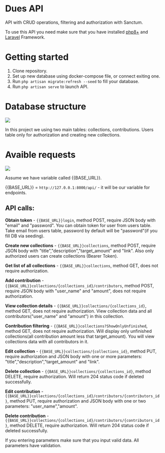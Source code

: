 # Dues API

API with CRUD operations, filtering and authorization with Sanctum.

To use this API you need make sure that you have
installed [php8+](https://www.php.net/) and [Laravel](https://laravel.com/) Framework.

# Getting started

1. Clone repository.
2. Set up new database using docker-compose file, or connect exiting one.
3. Run `php artisan migrate:refresh --seed` to fill your database.
4. Run `php artisan serve` to launch API.

# Database structure

<img src="https://i.imgur.com/f6lFVGG.png">

In this project we using two main tables: collections, contributions. Users table only for authorization and creating new collections.

# Avaible requests

<img src="https://i.imgur.com/Yldd4dY.png">

Assume we have variable called {{BASE_URL}}.

{{BASE_URL}} = `http://127.0.0.1:8000/api/` - it will be our variable for endpoints.

## API calls:

**Obtain token** - `{{BASE_URL}}login`, method POST, require JSON body with "email" and "password". You can obtain token for user from users table. Take email from users table, password by default will be "password"(if you fill DB via seeding).

**Create new collections** - `{{BASE_URL}}collections`, method POST, require JSON body with "title","description","target_amount" and "link". Also only authorized users can create collections (Bearer Token).

**Get list of all collections** - `{{BASE_URL}}collections`, method GET, does not require authorization.

**Add contribution** - `{{BASE_URL}}collections/{collections_id}/contributors`, method POST, require JSON body with "user_name" and "amount", does not require authorization.

**View collection details** - `{{BASE_URL}}collections/{collections_id}`, method GET, does not require authorization. View collection data and all contributors("user_name" and "amount") in this collection.

**Contribution filtering** - `{{BASE_URL}}collections?ShowOnlyUnfinished`, method GET, does not require authorization. Will display only unfinished collections(all contribution amount less that target_amount). You will view collections data with all contributors in it.

**Edit collection** - `{{BASE_URL}}collections/{collections_id}`, method PUT, require authorization and JSON body with one or more parameters: "title","description","target_amount" and "link".

**Delete collection** - `{{BASE_URL}}collections/{collections_id}`, method DELETE, require authorization. Will return 204 status code if deleted successfully.

**Edit contribution** - `{{BASE_URL}}collections/{collections_id}/contributors/{contributors_id}`, method PUT, require authorization and JSON body with one or two parameters: "user_name","amount".

**Delete contribution** - `{{BASE_URL}}collections/{collections_id}/contributors/{contributors_id}`, method DELETE, require authorization. Will return 204 status code if deleted successfully.

If you entering parameters make sure that you input valid data. All parameters have validation.
